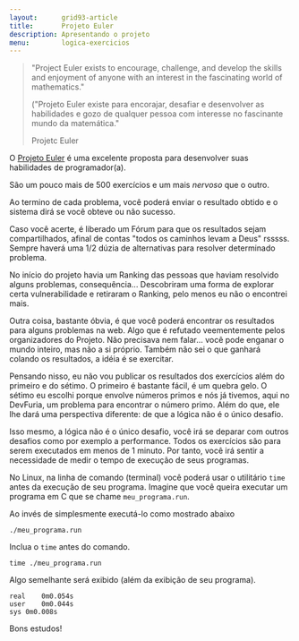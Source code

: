 ```yaml
---
layout:      grid93-article
title:       Projeto Euler
description: Apresentando o projeto
menu:        logica-exercicios
---
```


> "Project Euler exists to encourage, challenge, and develop the skills and enjoyment of anyone with an interest in the 
> fascinating world of mathematics."
> 
> ("Projeto Euler existe para encorajar, desafiar e desenvolver as habilidades e gozo de qualquer pessoa com interesse 
> no fascinante mundo da matemática."
>
> Projetc Euler


O [Projeto Euler](https://projecteuler.net/ "link-externo") é uma excelente proposta para desenvolver suas 
habilidades de programador(a). 

São um pouco mais de 500 exercícios e um mais *nervoso* que o outro.

Ao termino de cada problema, você poderá enviar o resultado obtido e o sistema dirá se você obteve ou não sucesso.

Caso você acerte, é liberado um Fórum para que os resultados sejam compartilhados, afinal de contas "todos os caminhos
levam a Deus" rsssss. Sempre haverá uma 1/2 dúzia de alternativas para resolver determinado problema. 

No início do projeto havia um Ranking das pessoas que haviam resolvido alguns problemas, consequência... Descobriram
uma forma de explorar certa vulnerabilidade e retiraram o Ranking, pelo menos eu não o encontrei mais.

Outra coisa, bastante óbvia, é que você poderá encontrar os resultados para alguns problemas na web. Algo que é 
refutado veementemente pelos organizadores do Projeto. Não precisava nem falar... você pode enganar o mundo inteiro, mas
não a si próprio. Também não sei o que ganhará colando os resultados, a idéia é se exercitar.

Pensando nisso, eu não vou publicar os resultados dos exercícios além do primeiro e do sétimo. O primeiro é bastante
fácil, é um quebra gelo. O sétimo eu escolhi porque envolve números primos e nós já tivemos, aqui no DevFuria, um 
problema para encontrar o número primo. Além do que, ele lhe dará uma perspectiva diferente: de que a lógica não é o
único desafio.

Isso mesmo, a lógica não é o único desafio, você irá se deparar com outros desafios como por exemplo a performance. 
Todos os exercícios são para serem executados em menos de 1 minuto. Por tanto, você irá sentir a necessidade de medir o 
tempo de execução de seus programas.

No Linux, na linha de comando (terminal) você poderá usar o utilitário `time` antes da execução de seu programa. Imagine
que você queira executar um programa em C que se chame `meu_programa.run`.

Ao invés de simplesmente executá-lo como mostrado abaixo

    ./meu_programa.run

Inclua o `time` antes do comando.

    time ./meu_programa.run

Algo semelhante será exibido (além da exibição de seu programa).

    real	0m0.054s
    user	0m0.044s
    sys	0m0.008s


Bons estudos!